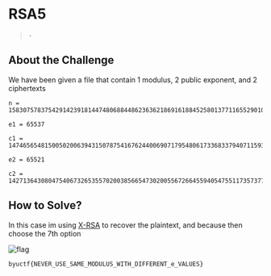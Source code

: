 # RSA5
> `-`

## About the Challenge
We have been given a file that contain 1 modulus, 2 public exponent, and 2 ciphertexts

```
n = 158307578375429142391814474806884486236362186916188452580137711655290101749246194796158132723192108831610021920979976831387798531310286521988621973910776725756124498277292094830880179737057636826926718870947402385998304759357604096043571760391265436342427330673679572532727716853811470803394787706010603830747

e1 = 65537

c1 = 147465654815005020063943150787541676244006907179548061733683379407115931956604160894199596187128857070739585522099795520030109295201146791378167977530770154086872347421667566213107792455663772279848013855378166127142983660396920011133029349489200452580907847840266595584254579298524777000061248118561875608240

e2 = 65521

c2 = 142713643080475406732653557020038566547302005567266455940547551173573770529850069157484999432568532977025654715928532390305041525635025949965799289602536953914794718670859158768092964083443092374251987427058692219234329521939404919423432910655508395090232621076454399975588453154238832799760275047924852124717
```

## How to Solve?
In this case im using [X-RSA](https://github.com/X-Vector/X-RSA) to recover the plaintext, and because then choose the 7th option

![flag](images/flag.png)

```
byuctf{NEVER_USE_SAME_MODULUS_WITH_DIFFERENT_e_VALUES}
```